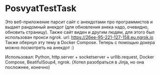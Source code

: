 # PosvyatTestTask

Это веб-приложение парсит сайт с анекдотами про программистов и выдает рандомный анекдот (для обновления анека надо, очевидно, обновить страницу). 
Также сайт виден и другим людям, для этого был использован прокси ngrok. url: https://26ee-95-221-127-158.eu.ngrok.io
Также обернул эту тему в Docker Compose. Теперь с помощью докера можно посмотреть на анекдот :)

Использовал: Python, http.server + socketserver + urllib.request, Docker Compose, BeatifulSoup4, ngrok. (Хотел разобраться в Jinja, но она посложнее, конечно)
